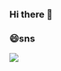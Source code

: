 ### Hi there 👋

### 😄sns
 <a href="https://www.instagram.com/soowonnni/" target="_blank"><img src="https://img.shields.io/badge/Instagram-색코드?style=flat-square&logo=#E4405F&logoColor=white"/></a>

<!--
**soowonseo/soowonseo** is a ✨ _special_ ✨ repository because its `README.md` (this file) appears on your GitHub profile.

Here are some ideas to get you started:

- 🔭 I’m currently working on ...
- 🌱 I’m currently learning ...
- 👯 I’m looking to collaborate on ...
- 🤔 I’m looking for help with ...
- 💬 Ask me about ...
- 📫 How to reach me: ...
- 😄 Pronouns: ...
- ⚡ Fun fact: ...
-->
